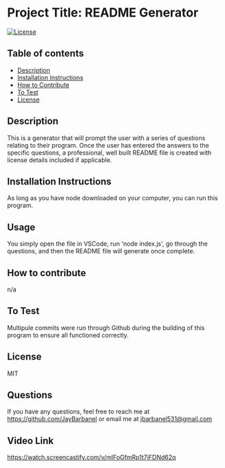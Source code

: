 # Project Title: README Generator
[![License](https://img.shields.io/badge/License-MIT-blue.svg)](https://opensource.org/licenses/)

        
## Table of contents
* [Description](#description)
* [Installation Instructions](#Installation-Instructions)
* [How to Contribute](#How-to-Contribute)
* [To Test](#To-Test)
* [License](#License)

## Description 
This is a generator that will prompt the user with a series of questions relating to their program.  Once the user has entered the answers to the specific questions, a professional, well built README file is created with license details included if applicable.
## Installation Instructions
As long as you have node downloaded on your computer, you can run this program.
## Usage
You simply open the file in VSCode, run 'node index.js', go through the questions, and then the README file will generate once complete.
## How to contribute
n/a
## To Test
Multipule commits were run through Github during the building of this program to ensure all functioned correctly. 
## License
MIT
## Questions
If you have any questions, feel free to reach me at https://github.com/JayBarbanel or email me at 
jbarbanel531@gmail.com

## Video Link
https://watch.screencastify.com/v/mlFoGfmRp1t7jFDNd62q
